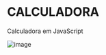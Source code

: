 # CALCULADORA
Calculadora em JavaScript

![image](https://github.com/RICKBISPO/CALCULADORA/assets/85528622/e369293b-a279-45bc-bd7b-2bf30ff22a08)

